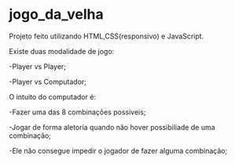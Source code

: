 # jogo_da_velha

Projeto feito utilizando HTML,CSS(responsivo) e JavaScript.



Existe duas modalidade de jogo:

-Player vs Player;

-Player vs Computador;



O intuito do computador é:

   -Fazer uma das 8 combinações possiveis;

   -Jogar de forma aletoria quando não hover possibiliade de uma combinação;

   -Ele não consegue impedir o jogador de fazer alguma combinação;
